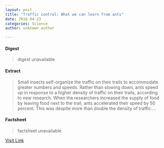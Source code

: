 ```yaml
---
layout: post
title: "Traffic control: What we can learn from ants"
date: 2016-04-23
categories: Science
author: unknown author

---
```



#### Digest
>digest unavailable

#### Extract
>Small insects self-organize the traffic on their trails to accommodate greater numbers and speeds. Rather than slowing down, ants speed up in response to a higher density of traffic on their trails, according to new research. When the researchers increased the supply of food by leaving food next to the trail, ants accelerated their speed by 50 percent. This was despite more than double the density of traffic....

#### Factsheet
>factsheet unavailable

[Visit Link](http://feeds.sciencedaily.com/~r/sciencedaily/~3/uTs6ycMcONc/150422084350.htm)



